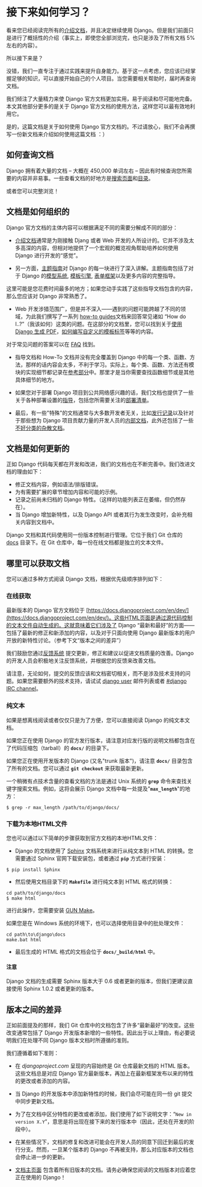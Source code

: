 # 接下来如何学习？

看来您已经阅读完所有的[介绍文档](https://docs.djangoproject.com/en/1.8/intro/)，并且决定继续使用 Django。但是我们前面只是进行了概括性的介绍（事实上，即使您全部浏览完，也只是涉及了所有文档 5% 左右的内容）。

所以接下来是？

没错，我们一直专注于通过实践来提升自身能力。基于这一点考虑，您应该已经掌握足够的知识，可以直接开始自己的个人项目。当您需要相关帮助时，届时再查询文档。

我们倾注了大量精力来使 Django 官方文档更加实用，易于阅读和尽可能地完备。本文其他部分更多的是关于 Django 官方文档的使用方法，这样您可以最有效地利用它。

是的，这篇文档是关于如何使用 Django 官方文档的。不过请放心，我们不会再撰写一份新文档来介绍如何使用这篇文档 ：）

## 如何查询文档

Django 拥有着大量的文档 – 大概在 450,000 单词左右 – 因此有时候查询您所需要的内容并非易事。一些查看文档的好地方是[搜索页面](https://docs.djangoproject.com/en/1.8/search/)和[目录](https://docs.djangoproject.com/en/1.8/genindex/)。

或者您可以完整浏览！

## 文档是如何组织的

Django 官方文档的主体内容可以根据满足不同的需要分解成不同的部分：

- [介绍文档](https://docs.djangoproject.com/en/1.8/intro/)通常是为刚接触 Djang 或者 Web 开发的人所设计的。它并不涉及太多高深的内容，但相对地提供了一个宏观的概览视角帮助培养如何使用 Django 进行开发的“感觉”。

- 另一方面，[主题指南](https://docs.djangoproject.com/en/1.8/topics/)对 Django 的每一块进行了深入讲解。主题指南包括了对于 Django 的[模型系统](https://docs.djangoproject.com/en/1.8/topics/db/), [模板引擎](https://docs.djangoproject.com/en/1.8/topics/templates/), [表单框架](https://docs.djangoproject.com/en/1.8/topics/forms/)以及更多内容的完整指导。

这里可能是您花费时间最多的地方；如果您动手实践了这些指导文档包含的内容，那么您应该对 Django 非常熟悉了。

- Web 开发涉猎范围广，但是并不深入——遇到的问题可能跨越了不同的领域，为此我们撰写了一系列 [how-to guides](https://docs.djangoproject.com/en/1.8/howto/)文档来回答常见诸如 “How do I..?”（我该如何）这类的问题。在这部分的文档里，您可以找到关于[使用 Django 生成 PDF](https://docs.djangoproject.com/en/1.8/howto/outputting-pdf/)，[如何编写自定义的模板标签](https://docs.djangoproject.com/en/1.8/howto/custom-template-tags/)等等的内容。

对于常见问题的答案可以在 [FAQ](https://docs.djangoproject.com/en/1.8/faq) 找到。

- 指导文档和 How-To 文档并没有完全覆盖到 Django 中的每一个类、函数、方法，那样的话内容会太多，不利于学习。实际上，每个类、函数、方法还有模块的实现细节都记录在[参考部分](https://docs.djangoproject.com/en/1.8/ref/)中。那里才是当你需要查找函数细节或是其他具体细节的地方。

- 如果您对于部署 Django 项目到公共网络感兴趣的话，我们文档也提供了一些关于各种部署设置的[指导](https://docs.djangoproject.com/en/1.8/howto/deployment/)，包括您所需要关注的[部署清单](https://docs.djangoproject.com/en/1.8/howto/deployment/checklist/)。

- 最后，有一些"特殊"的文档通常与大多数开发者无关，比如[发行记录](https://docs.djangoproject.com/en/1.8/releases/)以及针对于那些想为 Django 项目贡献力量的开发人员的[内部文档](https://docs.djangoproject.com/en/1.8/internals/)，此外还包括了一些[不好分类的杂散文档](https://docs.djangoproject.com/en/1.8/misc/)。

## 文档是如何更新的

正如 Django 代码每天都在开发和改进，我们的文档也在不断完善中。我们改进文档的理由如下：

- 修正文档内容，例如语法/排版错误。
- 为有需要扩展的章节增加内容和可能的示例。
- 记录之前尚未归档的 Django 特性。（这样的功能列表正在萎缩，但仍然存在）。
- 当 Django 增加新特性，以及 Django API 或者其行为发生改变时，会补充相关内容到文档中。

Django 文档和其代码使用同一份版本控制进行管理。它位于我们 Git 仓库的 [docs](https://github.com/django/django/tree/master/docs) 目录下。在 Git 仓库中，每一份在线文档都是独立的文本文件。

## 哪里可以获取文档

您可以通过多种方式阅读 Django 文档，根据优先级顺序排列如下：

### 在线获取

最新版本的 Django 官方文档位于 [https://docs.djangoproject.com/en/dev/](https://docs.djangoproject.com/en/dev/)。这些HTML页面是通过源代码控制的文本文件自动生成的。这就意味着它们涉及了 Django “最新和最好”的方面——包括了最新的修正和新添加的内容，以及对于只面向使用 Django 最新版本的用户开放的新特性讨论。（参考下文“版本之间的差异”）

我们鼓励您通过[反馈系统](https://code.djangoproject.com/newticket?component=Documentation) 提交更新，修正和建议以促进文档质量的改善。Django的开发人员会积极地关注反馈系统，并根据您的反馈来改善文档。

请注意，无论如何，提交的反馈应该和文档密切相关，而不是涉及技术支持的问题。如果您需要额外的技术支持，请试试 [django user](https://docs.djangoproject.com/en/1.8/internals/mailing-lists/#django-users-mailing-list) 邮件列表或者 [#django IRC channel](irc://irc.freenode.net/django)。

### 纯文本

如果是想离线阅读或者仅仅只是为了方便，您可以直接阅读 Django 的纯文本文档。

如果您正在使用 Django 的官方发行版本，请注意对应发行版的说明文档都包含在了代码压缩包（tarball）的 **`docs/`** 的目录下。

如果您正在使用开发版本的 Django (又名"trunk 版本")，请注意 **`docs/`** 目录包含了所有的文档。您可以通过 **`git checkout`** 来获取最新更新。

一个稍微有点技术含量的查看文档的方法是通过 Unix 系统的 **`grep`** 命令来查找关键字搜索文档。例如，这将会展示 Django 文档中每一处提及"**`max_length`**"的地方：

```
$ grep -r max_length /path/to/django/docs/
```

### 下载为本地HTML文件

您也可以通过以下简单的步骤获取到官方文档的本地HTML文件：

- Django 的文档使用了 [Sphinx](http://sphinx-doc.org/) 文档系统来进行从纯文本到 HTML 的转换。您需要通过 Sphinx 官网下载安装包，或者通过 **`pip`** 方式进行安装：

```
$ pip install Sphinx
```

- 然后使用文档目录下的 **`Makefile`** 进行纯文本到 HTML 格式的转换：

```
cd path/to/django/docs
$ make html
```

进行此操作，您需要安装 [GUN Make](http://www.gnu.org/software/make/)。

如果您是在 Windows 系统的环境下，也可以选择使用目录中的批处理文件：

```
cd path\to\django\docs
make.bat html
```

- 最后生成的 HTML 格式的文档会位于 **`docs/_build/html`** 中。

#### 注意

Django 文档的生成需要 Sphinx 版本大于 0.6 或者更新的版本，但我们更建议直接使用 Sphinx 1.0.2 或者更新的版本。

## 版本之间的差异

正如前面提及的那样，我们 Git 仓库中的文档包含了许多“最新最好”的改变。这些改变通常包括了 Django 开发版本新增的一些特性。因此出于以上理由，有必要说明我们在处理不同 Django 版本文档时所遵循的准则。

我们遵循着如下准则：

- 在 *djangoproject.com* 呈现的内容始终是 Git 仓库最新文档的 HTML 版本。这些文档总是对应 Django 官方最新版本，再加上在最新框架发布以来的特性的更改或者添加的内容。

- 当 Django 的开发版本中添加新特性的时候，我们会尽可能在同一份 git 提交中同步更新文档。

- 为了在文档中区分特性的更改或者添加，我们使用了如下说明文字：“`New in version X.Y`”，意思是将出现在接下来的发行版本中（因此，还处在开发的阶段中）。

- 在某些情况下，文档的修复和改进可能会在开发人员的同意下回迁到最后的发行分支。然而，一旦某个版本的 Django 不再被支持，那么对应版本的文档也会停止进一步的更新。

- [文档主页面](https://docs.djangoproject.com/en/dev/) 包含着所有旧版本的文档。请务必确保您阅读的文档版本对应着您正在使用的 Django！
